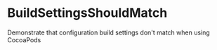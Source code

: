 # BuildSettingsShouldMatch
Demonstrate that configuration build settings don't match when using CocoaPods
